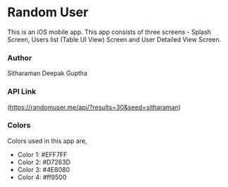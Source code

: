 # Random User
This is an iOS mobile app. This app consists of three screens - Splash Screen, Users list (Table UI View) Screen and User Detailed View Screen.

### Author
Sitharaman Deepak Guptha

### API Link
(https://randomuser.me/api/?results=30&seed=sitharaman)

### Colors
Colors used in this app are,
* Color 1: #EFF7FF
* Color 2: #D7263D
* Color 3: #4E8080
* Color 4: #ff9500